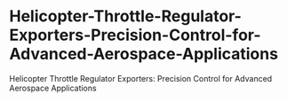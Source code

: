 # Helicopter-Throttle-Regulator-Exporters-Precision-Control-for-Advanced-Aerospace-Applications
Helicopter Throttle Regulator Exporters: Precision Control for Advanced Aerospace Applications
